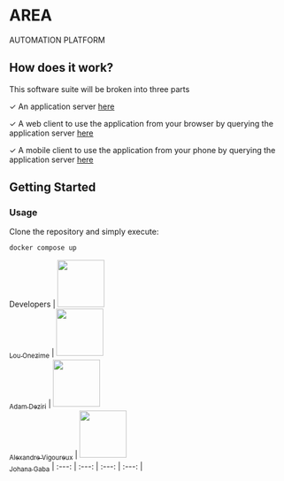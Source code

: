 # AREA
AUTOMATION PLATFORM

## How does it work?

This software suite will be broken into three parts

✓ An application server [here](https://github.com/EpitechPromo2027/B-DEV-500-PAR-5-1-area-alexandre.vigoureux/tree/main/server)

✓ A web client to use the application from your browser by querying the application server [here](https://github.com/EpitechPromo2027/B-DEV-500-PAR-5-1-area-alexandre.vigoureux/tree/main/web)

✓ A mobile client to use the application from your phone by querying the application server [here](https://github.com/EpitechPromo2027/B-DEV-500-PAR-5-1-area-alexandre.vigoureux/tree/main/mobile)

## Getting Started

### Usage

Clone the repository and simply execute:

```bash
docker compose up
```

Developers
| [<img src="https://github.com/louonezime.png?size=85" width=85><br><sub>Lou Onezime</sub>](https://github.com/louonezime) | [<img src="https://github.com/adamdeziri.png?size=85" width=85><br><sub>Adam Deziri</sub>](https://github.com/adamdeziri) | [<img src="https://avatars.githubusercontent.com/u/100275038?v=4?size=85" width=85><br><sub>Alexandre Vigoureux</sub>](https://github.com/Aluxray) | [<img src="https://avatars.githubusercontent.com/u/114922714?v=4?size=85" width=85><br><sub>Johana Gaba</sub>](https://github.com/ivsgabi)
| :---: | :---: | :---: | :---: |
